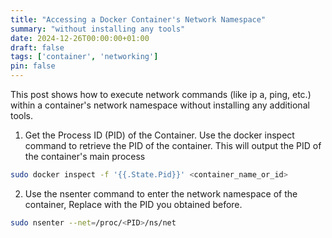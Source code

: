 ```yaml
---
title: "Accessing a Docker Container's Network Namespace"
summary: "without installing any tools"
date: 2024-12-26T00:00:00+01:00
draft: false
tags: ['container', 'networking']
pin: false
---
```


This post shows how to execute network commands (like ip a, ping, etc.) within a container's network namespace without installing any additional tools.

1. Get the Process ID (PID) of the Container. Use the docker inspect command to retrieve the PID of the container. This will output the PID of the container's main process

```bash
sudo docker inspect -f '{{.State.Pid}}' <container_name_or_id>
```

2. Use the nsenter command to enter the network namespace of the container, Replace <PID> with the PID you obtained before.

```bash
sudo nsenter --net=/proc/<PID>/ns/net
```
